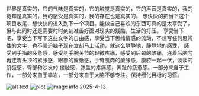 世界是真实的，它的气味是真实的，它的触觉是真实的，它的声音是真实的，我的觉知是真实的，我的感受是真实的，我的存在也是真实的。
想快快的把当下这个项目收尾，想快快的进入到下一个项目。能做自己喜欢的东西可真的是太享受了，但与此同时还是需要时时刻刻准备好面对现实的残酷，生活的打压。
享受当下吧，享受当下写下这些文字的自由感，享受当下思绪情感的流动，不想写任何思辨性的文字，也不强迫脑子现在立刻马上活动，就这么静静地，静静地的感受，
感受到手指的疲惫感，感受到手腕关节的轻微疼痛，感受到后颈的酸痛，连着后脑勺再连着头顶的紧张感，眼部的疲惫感，手臂肌肉的酸胀感，腹腔一起一伏，淡淡的肌饿感，臀部和沙发的
接触感，膝盖的疼痛感，脚趾的疲惫感。一部分来自于工作，一部分来自于攀岩，一部分来自于大脑不够专注。保持细化目标的习惯。

![alt text](https://github.com/XINS3/WebXS/edit/main/docs/blog/kungsträdgården.png?raw=true)
![plot](https://github.com/XINS3/WebXS/edit/main/docs/blog/kungsträdgården.png?raw=true)
![image info](https://github.com/XINS3/WebXS/edit/main/docs/blog/kungsträdgården.png?raw=true)
2025-4-13

